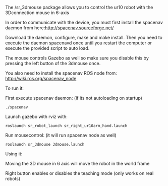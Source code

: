 The /sr_3dmouse package allows you to control the ur10 robot with the 3Dconnection mouse in 6-axis

In order to communicate with the device, you must first install the spacenav daemon from here:http://spacenav.sourceforge.net/

Download the daemon, configure, make and make install. 
Then you need to execute the daemon spacenavd once until you restart the computer or execute the provided script to auto load.
 
The mouse controls Gazebo as well so make sure you disable this by pressing the left button of the 3dmouse once. 

You also need to install the spacenav ROS node from: http://wiki.ros.org/spacenav_node

To run it:

First execute spacenav daemon: (if its not autoloading on startup)
```
./spacenav
```
Launch gazebo with rviz with:
```
roslaunch sr_robot_launch sr_right_ur10arm_hand.launch
```
Run mousecontrol: (it will run spacenav node as well)
```
roslaunch sr_3dmouse 3dmouse.launch
```

Using it:

Moving the 3D mouse in 6 axis will move the robot in the world frame

Right button enables or disables the teaching mode (only works on real robots)
